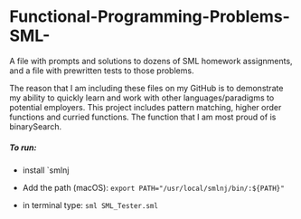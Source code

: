 # Functional-Programming-Problems-SML-

A file with prompts and solutions to dozens of SML homework assignments, and a file with prewritten tests to those problems.

The reason that I am including these files on my GitHub is to demonstrate my ability to quickly learn and work with other languages/paradigms to potential employers. This project includes pattern matching, higher order functions and curried functions. The function that I am most proud of is binarySearch.

##### To run:

- install `smlnj

- Add the path (macOS): `export PATH="/usr/local/smlnj/bin/:${PATH}"`

- in terminal type: `sml SML_Tester.sml`

